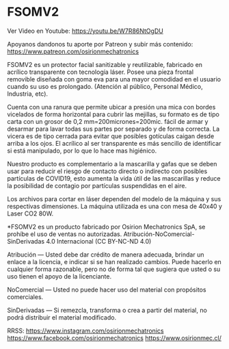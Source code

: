 # FSOMV2

Ver Video en Youtube:
https://youtu.be/W7R86NtOgDU

Apoyanos dandonos tu aporte por Patreon y subir más contenido: 
https://www.patreon.com/osirionmechatronics 

FSOMV2 es un protector facial sanitizable y reutilizable, fabricado en acrílico transparente con tecnología láser. Posee una pieza frontal removible diseñada con goma eva para una mayor comodidad en el usuario cuando su uso es prolongado. (Atención al público, Personal Médico, Industria, etc).

Cuenta con una ranura que permite ubicar a presión una mica con bordes vicelados de forma horizontal para cubrir las mejillas, su formato es de tipo carta con un grosor de 0,2 mm=200micrones=200mic. fácil de armar y desarmar para lavar todas sus partes por separado y de forma correcta.
La vicera es de tipo cerrada para evitar que posibles gotículas caigan desde arriba a los ojos. El acrílico al ser transparente es más sencillo de identificar si está manipulado, por lo que lo hace mas higiénico.

Nuestro producto es complementario a la mascarilla y gafas que se deben usar para reducir el riesgo de contacto directo o indirecto con posibles partículas de COVID19, esto aumenta la vida útil de las mascarillas y reduce la posibilidad de contagio por partículas suspendidas en el aire.

Los archivos para cortar en láser dependen del modelo de la máquina y sus respectivas dimensiones. La máquina utilizada es una con mesa de 40x40 y Laser CO2 80W.

*FSOMV2 es un producto fabricado por Osirion Mechatronics SpA, se prohíbe el uso de ventas no autorizadas.
Atribución-NoComercial-SinDerivadas 4.0 Internacional (CC BY-NC-ND 4.0)

Atribución — Usted debe dar crédito de manera adecuada, brindar un enlace a la licencia, e indicar si se han realizado cambios. Puede hacerlo en cualquier forma razonable, pero no de forma tal que sugiera que usted o su uso tienen el apoyo de la licenciante.

NoComercial — Usted no puede hacer uso del material con propósitos comerciales.

SinDerivadas — Si remezcla, transforma o crea a partir del material, no podrá distribuir el material modificado.

RRSS:
https://www.instagram.com/osirionmechatronics
https://www.facebook.com/osirionmechatronics
https://www.osirionmec.cl/



